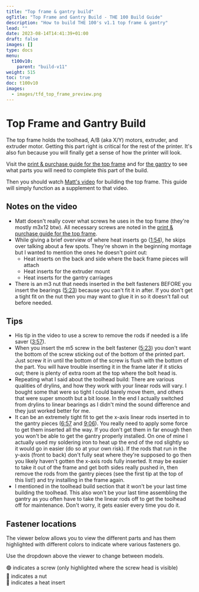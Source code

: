 ```yaml
---
title: "Top frame & gantry build"
ogTitle: "Top Frame and Gantry Build - THE 100 Build Guide"
description: "How to build THE 100's v1.1 top frame & gantry"
lead: ""
date: 2023-08-14T14:41:39+01:00
draft: false
images: []
type: docs
menu:
  t100v10:
    parent: "build-v11"
weight: 515
toc: true
doc: t100v10
images: 
  - images/tfd_top_frame_preview.png
---
```

# Top Frame and Gantry Build

The top frame holds the toolhead, A/B (aka X/Y) motors, extruder, and extruder motor. Getting this part right is critical for the rest of the printer. It's also fun because you will finally get a sense of how the printer will look.

Visit the <a href="/the100/1.1/printing-guide/top-frame/">print & purchase guide for the top frame</a> and for <a href="/the100/1.1/printing-guide/gantry/">the gantry</a> to see what parts you will need to complete this part of the build. 

Then you should watch <a href="https://www.youtube.com/watch?v=g_kgOLjIEg0" target="_blank">Matt's video</a> for building the top frame. This guide will simply function as a supplement to that video. 

## Notes on the video
  - Matt doesn't really cover what screws he uses in the top frame (they're mostly m3x12 btw). All necessary screws are noted in the <a href="/the100/1.1/printing-guide/top-frame/">print & purchase guide for the top frame</a>.
  - While giving a brief overview of where heat inserts go (<a href="https://youtu.be/g_kgOLjIEg0?t=114" target="_blank">1:54</a>), he skips over talking about a few spots. They're shown in the beginning montage but I wanted to mention the ones he doesn't point out:
    - Heat inserts on the back and side where the back frame pieces will attach
    - Heat inserts for the extruder mount
    - Heat inserts for the gantry carriages
  - There is an m3 nut that needs inserted in the belt fasteners BEFORE you insert the bearings (<a href="https://youtu.be/g_kgOLjIEg0?t=323" target="_blank">5:23</a>) because you can't fit it in after. If you don't get a tight fit on the nut then you may want to glue it in so it doesn't fall out before needed. 

## Tips
  - His tip in the video to use a screw to remove the rods if needed is a life saver (<a href="https://youtu.be/g_kgOLjIEg0?t=237" target="_blank">3:57</a>).
  - When you insert the m5 screw in the belt fastener (<a href="https://youtu.be/g_kgOLjIEg0?t=323" target="_blank">5:23</a>) you don't want the bottom of the screw sticking out of the bottom of the printed part. Just screw it in until the bottom of the screw is flush with the bottom of the part. You will have trouble inserting it in the frame later if it sticks out; there is plenty of extra room at the top where the bolt head is. 
  - Repeating what I said about the toolhead build: There are various qualities of drylins, and how they work with your linear rods will vary. I bought some that were so tight I could barely move them, and others that were super smooth but a bit loose. In the end I actually switched from drylins to linear bearings as I didn't mind the sound difference and they just worked better for me. 
  - It can be an extremely tight fit to get the x-axis linear rods inserted in to the gantry pieces (<a href="https://youtu.be/g_kgOLjIEg0?t=417" target="_blank">6:57</a> and <a href="https://youtu.be/g_kgOLjIEg0?t=445" target="_blank">9:06</a>). You really need to apply some force to get them inserted all the way. If you don't get them in far enough then you won't be able to get the gantry properly installed. On one of mine I actually used my soldering iron to heat up the end of the rod slightly so it would go in easier (do so at your own risk). If the rods that run in the y-axis (front to back) don't fully seat where they're supposed to go then you likely haven't gotten the x-axis rods fully inserted. It may be easier to take it out of the frame and get both sides really pushed in, then remove the rods from the gantry pieces (see the first tip at the top of this list!) and try installing in the frame again.
  - I mentioned in the toolhead build section that it won't be your last time building the toolhead. This also won't be your last time assembling the gantry as you often have to take the linear rods off to get the toolhead off for maintenance. Don't worry, it gets easier every time you do it. 

## Fastener locations
The viewer below allows you to view the different parts and has them highlighted with different colors to indicate where various fasteners go.

Use the dropdown above the viewer to change between models.

<div class="row bd">
  🟢 indicates a screw (only highlighted where the screw head is visible)<br>
  🔵 indicates a nut<br>
  🔴 indicates a heat insert<br>
</div>
<br>

<div id="modelpicker">
</div>
<div id="stlviewer">
</div>



<!-- Import maps polyfill -->
<!-- Remove this when import maps will be widely supported -->
<script async src="https://unpkg.com/es-module-shims@1.6.3/dist/es-module-shims.js"></script>
<script type="importmap">
  {
    "imports": {
      "three": "https://unpkg.com/three@v0.155.0/build/three.module.js",
      "three/addons/": "https://unpkg.com/three@v0.155.0/examples/jsm/"
    }
  }
</script>

<script>
  const params = {
    asset: 'belt_fastener',
    STL: 'belt_fastener'
  };

    const assets = [
    'belt_fastener',
    'rod_holder',
    'connector_z',
    'back_left',
    'back_right',
    'front_left',
    'front_right',
    'connector_back_1',
    'connector_back_2',
    'connector_top_1',
    'connector_top_2',
    'connector_side_1',
    'connector_side_2'
  ];
</script>

<script type="module" src="/js/viewer.js"></script>

